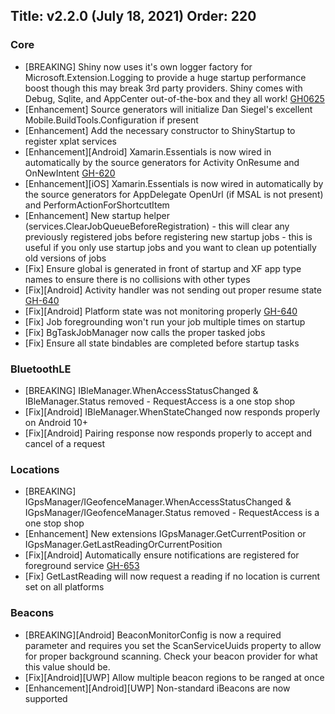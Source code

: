 Title: v2.2.0 (July 18, 2021)
Order: 220
---

### Core
* [BREAKING] Shiny now uses it's own logger factory for Microsoft.Extension.Logging to provide a huge startup performance boost though this may break 3rd party providers.  Shiny comes with Debug, Sqlite, and AppCenter out-of-the-box and they all work! [GH0625](https://github.com/shinyorg/shiny/issues/625)
* [Enhancement] Source generators will initialize Dan Siegel's excellent Mobile.BuildTools.Configuration if present
* [Enhancement] Add the necessary constructor to ShinyStartup to register xplat services
* [Enhancement][Android] Xamarin.Essentials is now wired in automatically by the source generators for Activity OnResume and OnNewIntent  [GH-620](https://github.com/shinyorg/shiny/issues/620)
* [Enhancement][iOS] Xamarin.Essentials is now wired in automatically by the source generators for AppDelegate OpenUrl (if MSAL is not present) and PerformActionForShortcutItem
* [Enhancement] New startup helper (services.ClearJobQueueBeforeRegistration) - this will clear any previously registered jobs before registering new startup jobs - this is useful if you only use startup jobs and you want to clean up potentially old versions of jobs
* [Fix] Ensure global is generated in front of startup and XF app type names to ensure there is no collisions with other types
* [Fix][Android] Activity handler was not sending out proper resume state [GH-640](https://github.com/shinyorg/shiny/issues/640)
* [Fix][Android] Platform state was not monitoring properly [GH-640](https://github.com/shinyorg/shiny/issues/640)
* [Fix] Job foregrounding won't run your job multiple times on startup
* [Fix] BgTaskJobManager now calls the proper tasked jobs
* [Fix] Ensure all state bindables are completed before startup tasks

### BluetoothLE
* [BREAKING] IBleManager.WhenAccessStatusChanged & IBleManager.Status removed - RequestAccess is a one stop shop
* [Fix][Android] IBleManager.WhenStateChanged now responds properly on Android 10+
* [Fix][Android] Pairing response now responds properly to accept and cancel of a request

### Locations
* [BREAKING] IGpsManager/IGeofenceManager.WhenAccessStatusChanged & IGpsManager/IGeofenceManager.Status removed - RequestAccess is a one stop shop
* [Enhancement] New extensions IGpsManager.GetCurrentPosition or IGpsManager.GetLastReadingOrCurrentPosition
* [Fix][Android] Automatically ensure notifications are registered for foreground service [GH-653](https://github.com/shinyorg/shiny/issues/653)
* [Fix] GetLastReading will now request a reading if no location is current set on all platforms

### Beacons
* [BREAKING][Android] BeaconMonitorConfig is now a required parameter and requires you set the ScanServiceUuids property to allow for proper background scanning. Check your beacon provider for what this value should be.
* [Fix][Android][UWP] Allow multiple beacon regions to be ranged at once
* [Enhancement][Android][UWP] Non-standard iBeacons are now supported
